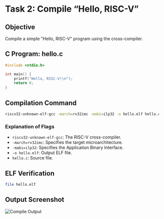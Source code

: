 
# Task 2: Compile “Hello, RISC-V”

## Objective
Compile a simple "Hello, RISC-V" program using the cross-compiler.

## C Program: hello.c
```c
#include <stdio.h>

int main() {
    printf("Hello, RISC-V!\n");
    return 0;
}
```

## Compilation Command
```bash
riscv32-unknown-elf-gcc -march=rv32imc -mabi=ilp32 -o hello.elf hello.c
```

### Explanation of Flags
- `riscv32-unknown-elf-gcc`: The RISC-V cross-compiler.
- `-march=rv32imc`: Specifies the target microarchitecture.
- `-mabi=ilp32`: Specifies the Application Binary Interface.
- `-o hello.elf`: Output ELF file.
- `hello.c`: Source file.

## ELF Verification
```bash
file hello.elf
```

## Output Screenshot
![Compile Output](./images/compile_hello_output.png)
